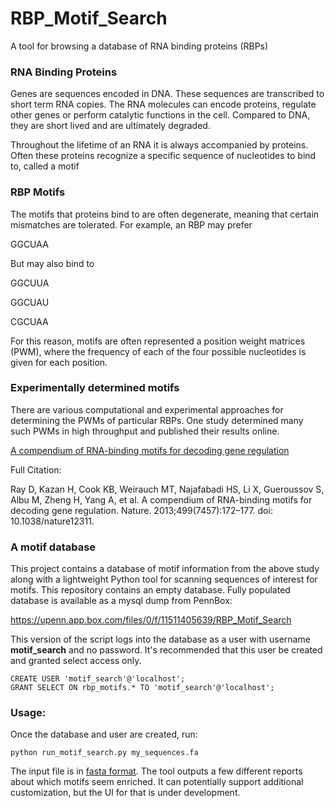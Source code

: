 # RBP_Motif_Search

A tool for browsing a database of RNA binding proteins (RBPs)

### RNA Binding Proteins

Genes are sequences encoded in DNA. These sequences are transcribed to short term RNA copies. The RNA molecules can encode proteins, regulate other genes or perform catalytic functions in the cell. Compared to DNA, they are short lived and are ultimately degraded.

Throughout the lifetime of an RNA it is always accompanied by proteins. Often these proteins recognize a specific sequence of nucleotides to bind to, called a motif

### RBP Motifs

The motifs that proteins bind to are often degenerate, meaning that certain mismatches are tolerated. For example, an RBP may prefer

GGCUAA

But may also bind to 

GGCUUA

GGCUAU

CGCUAA

For this reason, motifs are often represented a position weight matrices (PWM), where the frequency of each of the four possible nucleotides is given for each position.

### Experimentally determined motifs

There are various computational and experimental approaches for determining the PWMs of particular RBPs. One study determined many such PWMs in high throughput and published their results online.

[A compendium of RNA-binding motifs for decoding gene regulation](https://www.ncbi.nlm.nih.gov/pubmed/23846655)

Full Citation:

Ray D, Kazan H, Cook KB, Weirauch MT, Najafabadi HS, Li X, Gueroussov S, Albu M, Zheng H, Yang A, et al. A compendium of RNA-binding motifs for decoding gene regulation. Nature. 2013;499(7457):172–177. doi: 10.1038/nature12311.


### A motif database

This project contains a database of motif information from the above study along with a lightweight Python tool for scanning sequences of interest for motifs. This repository contains an empty database. Fully populated database is available as a mysql dump from PennBox:

https://upenn.app.box.com/files/0/f/11511405639/RBP_Motif_Search

This version of the script logs into the database as a user with username **motif_search** and no password. It's recommended that this user be created and granted select access only.

```
CREATE USER 'motif_search'@'localhost';
GRANT SELECT ON rbp_motifs.* TO 'motif_search'@'localhost';
```


### Usage:

Once the database and user are created, run:

```
python run_motif_search.py my_sequences.fa
```

The input file is in [fasta format](run_motif_search.py). The tool outputs a few different reports about which motifs seem enriched. It can potentially support additional customization, but the UI for that is under development.










